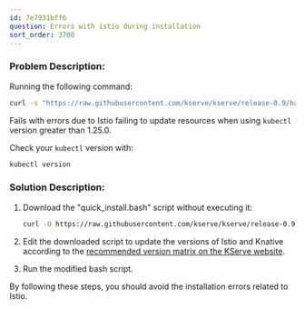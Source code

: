 ```yaml
---
id: 7e7931bff6
question: Errors with istio during installation
sort_order: 3700
---
```


### Problem Description:

Running the following command:

```bash
curl -s "https://raw.githubusercontent.com/kserve/kserve/release-0.9/hack/quick_install.sh" | bash
```

Fails with errors due to Istio failing to update resources when using `kubectl` version greater than 1.25.0.

Check your `kubectl` version with:

```bash
kubectl version
```

### Solution Description:

1. Download the "quick_install.bash" script without executing it:
   
   ```bash
   curl -O https://raw.githubusercontent.com/kserve/kserve/release-0.9/hack/quick_install.sh
   ```

2. Edit the downloaded script to update the versions of Istio and Knative according to the [recommended version matrix on the KServe website](https://kserve.github.io/website/master/admin/serverless/serverless/#recommended-version-matrix).

3. Run the modified bash script.

By following these steps, you should avoid the installation errors related to Istio.